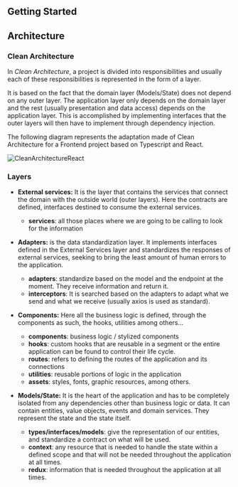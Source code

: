 ## Getting Started

## Architecture

### Clean Architecture

In *Clean Architecture*, a project is divided into responsibilities and usually each of these responsibilities is represented in the form of a layer.

It is based on the fact that the domain layer (Models/State) does not depend on any outer layer.
The application layer only depends on the domain layer and the rest (usually presentation and data access) depends on the application layer.
This is accomplished by implementing interfaces that the outer layers will then have to implement through dependency injection.

The following diagram represents the adaptation made of Clean Architecture for a Frontend project based on Typescript and React.

![CleanArchitectureReact](https://user-images.githubusercontent.com/32858351/173492130-2400f1b6-0262-4214-86c8-2733a5219f57.svg)


### Layers

- **External services:** It is the layer that contains the services that connect the domain with the outside world (outer layers). Here the contracts are defined, interfaces destined to consume the external services.

    - **services**: all those places where we are going to be calling to look for the information


- **Adapters:** is the data standardization layer. It implements interfaces defined in the External Services layer and standardizes the responses of external services, seeking to bring the least amount of human errors to the application.

    - **adapters**: standardize based on the model and the endpoint at the moment. They receive information and return it.
    - **interceptors**: It is searched based on the adapters to adapt what we send and what we receive (usually axios is used as standard).


- **Components:** Here all the business logic is defined, through the components as such, the hooks, utilities among others...

    - **components**: business logic / stylized components
    - **hooks**: custom hooks that are reusable in a segment or the entire application can be found to control their life cycle.
    - **routes**: refers to defining the routes of the application and its connections
    - **utilities**: reusable portions of logic in the application
    - **assets**: styles, fonts, graphic resources, among others.


- **Models/State:** It is the heart of the application and has to be completely isolated from any dependencies other than business logic or data. It can contain entities, value objects, events and domain services. They represent the state and the state itself.

    - **types/interfaces/models**: give the representation of our entities, and standardize a contract on what will be used.
    - **context**: any resource that is needed to handle the state within a defined scope and that will not be needed throughout the application at all times.
    - **redux**: information that is needed throughout the application at all times.
